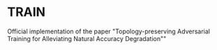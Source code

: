 # TRAIN
Official implementation of the paper "Topology-preserving Adversarial Training for Alleviating Natural Accuracy Degradation""

